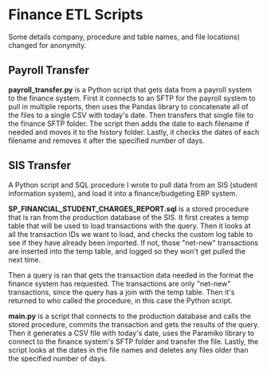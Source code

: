 # Finance ETL Scripts
Some details company, procedure and table names, and file locations) changed for anonymity.

## Payroll Transfer
**payroll_transfer.py** is a Python script that gets data from a payroll system to the finance system. First it connects to an SFTP for the payroll system to pull in multiple reports, then uses the Pandas library to concatenate all of the files to a single CSV with today's date. Then transfers that single file to the finance SFTP folder. The script then adds the date to each filename if needed and moves it to the history folder. Lastly, it checks the dates of each filename and removes it after the specified number of days.

## SIS Transfer
A Python script and SQL procedure I wrote to pull data from an SIS (student information system), and load it into a finance/budgeting ERP system. 
 
**SP_FINANCIAL_STUDENT_CHARGES_REPORT.sql** is a stored procedure that is ran from the production database of the SIS. It first creates a temp table that will be used to load transactions with the query. Then it looks at all the transaction IDs we want to load, and checks the custom log table to see if they have already been imported. If not, those "net-new" transactions are inserted into the temp table, and logged so they won't get pulled the next time.

Then a query is ran that gets the transaction data needed in the format the finance system has requested. The transactions are only "net-new" transactions, since the query has a join with the temp table. Then it's returned to who called the procedure, in this case the Python script.

**main.py** is a script that connects to the production database and calls the stored procedure, commits the transaction and gets the results of the query. Then it generates a CSV file with today's date, uses the Paramiko library to connect to the finance system's SFTP folder and transfer the file. Lastly, the script looks at the dates in the file names and deletes any files older than the specified number of days.
